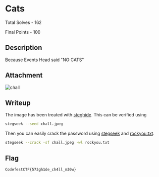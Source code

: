 # Cats

Total Solves - 162

Final Points - 100

## Description
Because Events Head said "NO CATS"

## Attachment
![chall](https://github.com/user-attachments/assets/43dfe712-f0fa-4734-926d-dfe26db9849f)

## Writeup

The image has been treated with [steghide](https://steghide.sourceforge.net/). This can be verified using 

```bash
stegseek --seed chall.jpeg
```

Then you can easily crack the password using [stegseek](https://github.com/RickdeJager/stegseek) and [rockyou.txt](https://github.com/brannondorsey/naive-hashcat/releases/download/data/rockyou.txt).

```bash
stegseek --crack -sf chall.jpeg -wl rockyou.txt
```

## Flag
`CodefestCTF{573gh1de_ch4ll_m30w}`
